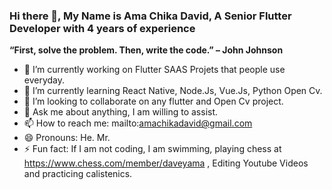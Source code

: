 ### Hi there 👋, My Name is Ama Chika David, A Senior Flutter Developer with 4 years of experience


**“First, solve the problem. Then, write the code.” – John Johnson**


- 🔭 I’m currently working on Flutter SAAS Projets that people use everyday.
- 🌱 I’m currently learning React Native, Node.Js, Vue.Js, Python Open Cv.
- 👯 I’m looking to collaborate on any flutter and Open Cv project.
- 💬 Ask me about anything, I am willing to assist.
- 📫 How to reach me: mailto:amachikadavid@gmail.com
- 😄 Pronouns: He. Mr.
- ⚡ Fun fact: If I am not coding, I am swimming, playing chess at https://www.chess.com/member/daveyama , Editing Youtube Videos and practicing calistenics. 

